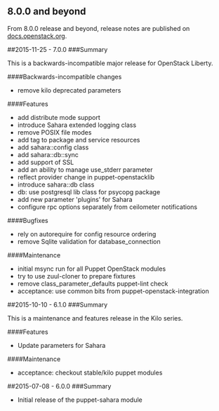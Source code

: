## 8.0.0 and beyond

From 8.0.0 release and beyond, release notes are published on
[docs.openstack.org](http://docs.openstack.org/releasenotes/puppet-sahara/).

##2015-11-25 - 7.0.0
###Summary

This is a backwards-incompatible major release for OpenStack Liberty.

####Backwards-incompatible changes
- remove kilo deprecated parameters

####Features
- add distribute mode support
- introduce Sahara extended logging class
- remove POSIX file modes
- add tag to package and service resources
- add sahara::config class
- add sahara::db::sync
- add support of SSL
- add an ability to manage use_stderr parameter
- reflect provider change in puppet-openstacklib
- introduce sahara::db class
- db: use postgresql lib class for psycopg package
- add new parameter 'plugins' for Sahara
- configure rpc options separately from ceilometer notifications

####Bugfixes
- rely on autorequire for config resource ordering
- remove Sqlite validation for database_connection

####Maintenance
- initial msync run for all Puppet OpenStack modules
- try to use zuul-cloner to prepare fixtures
- remove class_parameter_defaults puppet-lint check
- acceptance: use common bits from puppet-openstack-integration

##2015-10-10 - 6.1.0
###Summary

This is a maintenance and features release in the Kilo series.

####Features
- Update parameters for Sahara

####Maintenance
- acceptance: checkout stable/kilo puppet modules

##2015-07-08 - 6.0.0
###Summary

- Initial release of the puppet-sahara module
